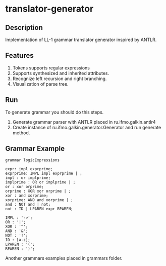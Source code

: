 # translator-generator

## Description

Implementation of LL-1 grammar translator generator inspired by ANTLR.

## Features
1. Tokens supports regular expressions
2. Supports synthesized and inherited attributes.
3. Recognize left recursion and right branching.
4. Visualization of parse tree.

## Run

To generate grammar you should do this steps.
1. Generate grammar parser with ANTLR placed in ru.ifmo.galkin.antlr4
2. Create instance of ru.ifmo.galkin.generator.Generator and run generate method.

## Grammar Example

```
grammar logicExpressions

expr: impl exprprime;
exprprime: IMPL impl exprprime | ;
impl : or implprime;
implprime : OR or implprime | ;
or : xor orprime;
orprime : XOR xor orprime | ;
xor : and xorprime;
xorprime: AND and xorprime | ;
and : NOT and | not;
not : ID | LPAREN expr RPAREN;

IMPL : '->';
OR : '|';
XOR : '^';
AND : '&';
NOT : '!';
ID : [a-z];
LPAREN : '(';
RPAREN : ')';
```

Another grammars examples placed in grammars folder.

